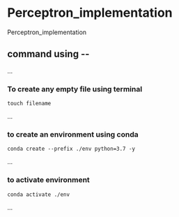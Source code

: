 # Perceptron_implementation
Perceptron_implementation


## command using --


...
### To create any empty file using terminal
```
touch filename
```

...
### to create an environment using conda
```
conda create --prefix ./env python=3.7 -y

```

...
### to activate environment
```
conda activate ./env
```
...